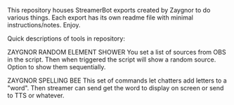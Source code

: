 This repository houses StreamerBot exports created by Zaygnor to do various things. Each export has its own readme file with minimal instructions/notes. Enjoy.


Quick descriptions of tools in repository:

ZAYGNOR RANDOM ELEMENT SHOWER
You set a list of sources from OBS in the script. Then when triggered the script will show a random source. Option to show them sequentially.

ZAYGNOR SPELLING BEE
This set of commands let chatters add letters to a "word". Then streamer can send get the word to display on screen or send to TTS or whatever.
